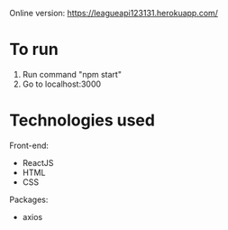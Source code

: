 
Online version: https://leagueapi123131.herokuapp.com/

# To run
1. Run command "npm start"
2. Go to localhost:3000

# Technologies used
Front-end:
- ReactJS
- HTML
- CSS

Packages:
- axios


